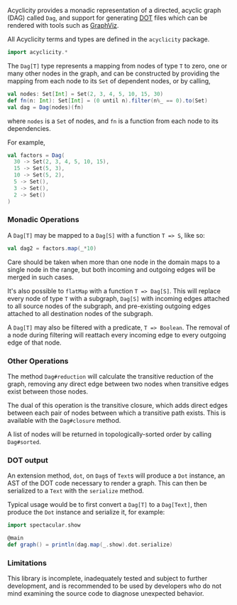 Acyclicity provides a monadic representation of a directed, acyclic graph (DAG) called `Dag`, and support for
generating [DOT](https://bit.ly/3vFumLW) files which can be rendered with tools such as
[GraphViz](https://graphviz.org/).

All Acyclicity terms and types are defined in the `acyclicity` package.
```scala
import acyclicity.*
```

The `Dag[T]` type represents a mapping from nodes of type `T` to zero, one or many other nodes in the graph, and
can be constructed by providing the mapping from each node to its `Set` of dependent nodes, or by calling,
```scala
val nodes: Set[Int] = Set(2, 3, 4, 5, 10, 15, 30)
def fn(n: Int): Set[Int] = (0 until n).filter(n%_ == 0).to(Set)
val dag = Dag(nodes)(fn)
```
where `nodes` is a `Set` of nodes, and `fn` is a function from each node to its dependencies.

For example,
```scala
val factors = Dag(
  30 -> Set(2, 3, 4, 5, 10, 15),
  15 -> Set(5, 3),
  10 -> Set(5, 2),
  5 -> Set(),
  3 -> Set(),
  2 -> Set()
)
```

### Monadic Operations

A `Dag[T]` may be mapped to a `Dag[S]` with a function `T => S`, like so:
```scala
val dag2 = factors.map(_*10)
```

Care should be taken when more than one node in the domain maps to a single node in the range, but both incoming
and outgoing edges will be merged in such cases.

It's also possible to `flatMap` with a function `T => Dag[S]`. This will replace every node of type `T` with a
subgraph, `Dag[S]` with incoming edges attached to all source nodes of the subgraph, and pre-existing outgoing
edges attached to all destination nodes of the subgraph.

A `Dag[T]` may also be filtered with a predicate, `T => Boolean`. The removal of a node during filtering will
reattach every incoming edge to every outgoing edge of that node.

### Other Operations

The method `Dag#reduction` will calculate the transitive reduction of the graph, removing any direct edge
between two nodes when transitive edges exist between those nodes.

The dual of this operation is the transitive closure, which adds direct edges between each pair of nodes between
which a transitive path exists. This is available with the `Dag#closure` method.

A list of nodes will be returned in topologically-sorted order by calling `Dag#sorted`.

### DOT output

An extension method, `dot`, on `Dag`s of `Text`s will produce a `Dot` instance, an AST of the DOT code
necessary to render a graph. This can then be serialized to a `Text` with the `serialize` method.

Typical usage would be to first convert a `Dag[T]` to a `Dag[Text]`, then produce the `Dot` instance and
serialize it, for example:
```scala
import spectacular.show

@main
def graph() = println(dag.map(_.show).dot.serialize)
```

### Limitations

This library is incomplete, inadequately tested and subject to further development, and is recommended to be
used by developers who do not mind examining the source code to diagnose unexpected behavior.

